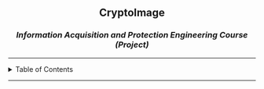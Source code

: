<p align="center">
  <h2 align="center">CryptoImage</h2>
  <h3 align="center"><i>Information Acquisition and Protection Engineering Course (Project)</i></h3>
</p>

---

<details>
  <summary>Table of Contents</summary>
  <ol>
    <li>
      <a href="#Introduction">Introduction</a>
    </li>
    <li>
      <a href="#Features">Features</a>
    </li>
    <li>
      <a href="#Setup">Setup</a>
    </li>
    <li>
      <a href="#Feedback">Feedback</a>
    </li>
    <li>
      <a href="#Team">Team</a>
    </li>
  </ol>

**Notice:** Version History of the project can be found in the changelog file: "**[`CHANGELOG.md`](./docs/CHANGELOG.md)**".

</details>

---

